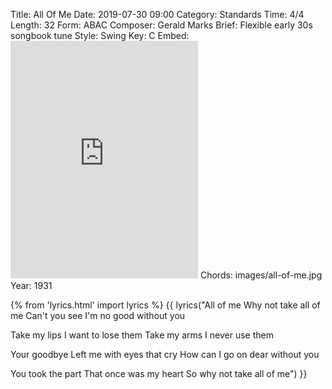 Title: All Of Me
Date: 2019-07-30 09:00
Category: Standards
Time: 4/4
Length: 32
Form: ABAC
Composer: Gerald Marks
Brief: Flexible early 30s songbook tune
Style: Swing
Key: C
Embed: <iframe src="https://open.spotify.com/embed/user/thatdavidmiller/playlist/4G77zXHnSb8CSbNTo54AEs" width="300" height="380" frameborder="0" allowtransparency="true" allow="encrypted-media"></iframe>
Chords: images/all-of-me.jpg
Year: 1931

{% from 'lyrics.html' import lyrics %}
{{ lyrics("All of me
Why not take all of me
Can't you see
I'm no good without you

Take my lips
I want to lose them
Take my arms
I never use them

Your goodbye
Left me with eyes that cry
How can I go on dear without you

You took the part
That once was my heart
So why not take all of me") }}
